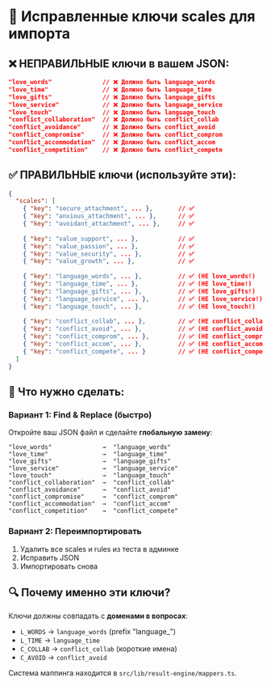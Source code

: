 # 🔧 Исправленные ключи scales для импорта

## ❌ НЕПРАВИЛЬНЫЕ ключи в вашем JSON:

```json
"love_words"              // ❌ Должно быть language_words
"love_time"               // ❌ Должно быть language_time
"love_gifts"              // ❌ Должно быть language_gifts
"love_service"            // ❌ Должно быть language_service
"love_touch"              // ❌ Должно быть language_touch
"conflict_collaboration"  // ❌ Должно быть conflict_collab
"conflict_avoidance"      // ❌ Должно быть conflict_avoid
"conflict_compromise"     // ❌ Должно быть conflict_comprom
"conflict_accommodation"  // ❌ Должно быть conflict_accom
"conflict_competition"    // ❌ Должно быть conflict_compete
```

## ✅ ПРАВИЛЬНЫЕ ключи (используйте эти):

```json
{
  "scales": [
    { "key": "secure_attachment", ... },       // ✅
    { "key": "anxious_attachment", ... },      // ✅
    { "key": "avoidant_attachment", ... },     // ✅
    
    { "key": "value_support", ... },           // ✅
    { "key": "value_passion", ... },           // ✅
    { "key": "value_security", ... },          // ✅
    { "key": "value_growth", ... },            // ✅
    
    { "key": "language_words", ... },          // ✅ (НЕ love_words!)
    { "key": "language_time", ... },           // ✅ (НЕ love_time!)
    { "key": "language_gifts", ... },          // ✅ (НЕ love_gifts!)
    { "key": "language_service", ... },        // ✅ (НЕ love_service!)
    { "key": "language_touch", ... },          // ✅ (НЕ love_touch!)
    
    { "key": "conflict_collab", ... },         // ✅ (НЕ conflict_collaboration!)
    { "key": "conflict_avoid", ... },          // ✅ (НЕ conflict_avoidance!)
    { "key": "conflict_comprom", ... },        // ✅ (НЕ conflict_compromise!)
    { "key": "conflict_accom", ... },          // ✅ (НЕ conflict_accommodation!)
    { "key": "conflict_compete", ... }         // ✅ (НЕ conflict_competition!)
  ]
}
```

## 📝 Что нужно сделать:

### Вариант 1: Find & Replace (быстро)
Откройте ваш JSON файл и сделайте **глобальную замену**:

```
"love_words"              →  "language_words"
"love_time"               →  "language_time"
"love_gifts"              →  "language_gifts"
"love_service"            →  "language_service"
"love_touch"              →  "language_touch"
"conflict_collaboration"  →  "conflict_collab"
"conflict_avoidance"      →  "conflict_avoid"
"conflict_compromise"     →  "conflict_comprom"
"conflict_accommodation"  →  "conflict_accom"
"conflict_competition"    →  "conflict_compete"
```

### Вариант 2: Переимпортировать
1. Удалить все scales и rules из теста в админке
2. Исправить JSON
3. Импортировать снова

## 🔍 Почему именно эти ключи?

Ключи должны совпадать с **доменами в вопросах**:
- `L_WORDS` → `language_words` (prefix "language_")
- `L_TIME` → `language_time`
- `C_COLLAB` → `conflict_collab` (короткие имена)
- `C_AVOID` → `conflict_avoid`

Система маппинга находится в `src/lib/result-engine/mappers.ts`.

